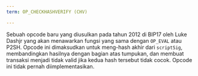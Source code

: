 ```yaml
---
term: OP_CHECKHASHVERIFY (CHV)

---
```

Sebuah opcode baru yang diusulkan pada tahun 2012 di BIP17 oleh Luke Dashjr yang akan menawarkan fungsi yang sama dengan `OP_EVAL` atau P2SH. Opcode ini dimaksudkan untuk meng-hash akhir dari `scriptSig`, membandingkan hasilnya dengan bagian atas tumpukan, dan membuat transaksi menjadi tidak valid jika kedua hash tersebut tidak cocok. Opcode ini tidak pernah diimplementasikan.